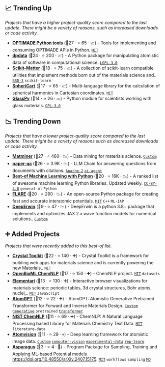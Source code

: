 ## 📈 Trending Up

_Projects that have a higher project-quality score compared to the last update. There might be a variety of reasons, such as increased downloads or code activity._

- <b><a href="https://github.com/Materials-Consortia/optimade-python-tools">OPTIMADE Python tools</a></b> (🥇27 ·  ⭐ 65 · 📈) - Tools for implementing and consuming OPTIMADE APIs in Python. <code><a href="http://bit.ly/34MBwT8">MIT</a></code>
- <b><a href="https://github.com/deepmodeling/dpdata">dpdata</a></b> (🥇24 ·  ⭐ 200 · 📈) - A Python package for manipulating atomistic data of software in computational science. <code><a href="http://bit.ly/37RvQcA">LGPL-3.0</a></code>
- <b><a href="https://github.com/scikit-learn-contrib/scikit-matter">Scikit-Matter</a></b> (🥈18 ·  ⭐ 75 · 📈) - A collection of scikit-learn compatible utilities that implement methods born out of the materials science and.. <code><a href="http://bit.ly/3aKzpTv">BSD-3</a></code> <code>scikit-learn</code>
- <b><a href="https://github.com/lab-cosmo/sphericart">SpheriCart</a></b> (🥇17 ·  ⭐ 65 · 📈) - Multi-language library for the calculation of spherical harmonics in Cartesian coordinates. <code><a href="http://bit.ly/34MBwT8">MIT</a></code>
- <b><a href="https://github.com/drcassar/glasspy">GlassPy</a></b> (🥈14 ·  ⭐ 26 · 💤) - Python module for scientists working with glass materials. <code><a href="http://bit.ly/2M0xdwT">GPL-3.0</a></code>

## 📉 Trending Down

_Projects that have a lower project-quality score compared to the last update. There might be a variety of reasons such as decreased downloads or code activity._

- <b><a href="https://github.com/hackingmaterials/matminer">Matminer</a></b> (🥇27 ·  ⭐ 460 · 📉) - Data mining for materials science. <code><a href="https://github.com/hackingmaterials/matminer/blob/main/LICENSE">Custom</a></code>
- <b><a href="https://github.com/Future-House/paper-qa">paper-qa</a></b> (🥇26 ·  ⭐ 3.9K · 📉) - LLM Chain for answering questions from documents with citations. <code><a href="http://bit.ly/3nYMfla">Apache-2</a></code> <a href="https://en.wikipedia.org/wiki/Large_language_model#Agency"><code>ai-agent</code></a>
- <b><a href="https://github.com/ml-tooling/best-of-ml-python">Best-of Machine Learning with Python</a></b> (🥇20 ·  ⭐ 16K · 📉) - A ranked list of awesome machine learning Python libraries. Updated weekly. <code><a href="https://tldrlegal.com/search?q=CC-BY-4.0">CC-BY-4.0</a></code> <code>general-ml</code> <code>Python</code>
- <b><a href="https://github.com/mir-group/flare">FLARE</a></b> (🥇20 ·  ⭐ 290 · 📉) - An open-source Python package for creating fast and accurate interatomic potentials. <code><a href="http://bit.ly/34MBwT8">MIT</a></code> <code>C++</code> <code>ML-IAP</code>
- <b><a href="https://github.com/mdsunivie/deeperwin">DeepErwin</a></b> (🥉9 ·  ⭐ 47 · 📉) - DeepErwin is a python 3.8+ package that implements and optimizes JAX 2.x wave function models for numerical solutions.. <code><a href="https://github.com/mdsunivie/deeperwin/blob/master/LICENSE">Custom</a></code>

## ➕ Added Projects

_Projects that were recently added to this best-of list._

- <b><a href="https://github.com/materialsproject/crystaltoolkit">Crystal Toolkit</a></b> (🥇22 ·  ⭐ 140 · ➕) - Crystal Toolkit is a framework for building web apps for materials science and is currently powering the new Materials.. <code><a href="http://bit.ly/34MBwT8">MIT</a></code>
- <b><a href="https://github.com/OpenBioML/chemnlp">OpenBioML ChemNLP</a></b> (🥇17 ·  ⭐ 150 · ➕) - ChemNLP project. <code><a href="http://bit.ly/34MBwT8">MIT</a></code> <code>datasets</code>
- <b><a href="https://github.com/janosh/elementari">Elementari</a></b> (🥉13 ·  ⭐ 130 · ➕) - Interactive browser visualizations for materials science: periodic tables, 3d crystal structures, Bohr atoms, nuclei,.. <code><a href="http://bit.ly/34MBwT8">MIT</a></code> <code>JavaScript</code>
- <b><a href="https://github.com/usnistgov/atomgpt">AtomGPT</a></b> (🥈12 ·  ⭐ 22 · ➕) - AtomGPT: Atomistic Generative Pretrained Transformer for Forward and Inverse Materials Design. <code><a href="https://github.com/usnistgov/atomgpt/blob/main/LICENSE.rst">Custom</a></code> <a href="https://en.wikipedia.org/wiki/Generative_model"><code>generative</code></a> <code>pretrained</code> <a href="https://en.wikipedia.org/wiki/Transformer_(machine_learning_model)"><code>transformer</code></a>
- <b><a href="https://github.com/usnistgov/chemnlp">NIST ChemNLP</a></b> (🥈11 ·  ⭐ 69 · ➕) - ChemNLP: A Natural Language Processing based Library for Materials Chemistry Text Data. <code><a href="http://bit.ly/34MBwT8">MIT</a></code> <code>literature-data</code>
- <b><a href="https://github.com/usnistgov/atomvision">Atomvision</a></b> (🥉11 ·  ⭐ 29 · 💀) - Deep learning framework for atomistic image data. <code><a href="https://github.com/usnistgov/atomvision/blob/master/LICENSE.md">Custom</a></code> <a href="https://en.wikipedia.org/wiki/Computer_vision"><code>computer-vision</code></a> <a href="https://en.wikipedia.org/wiki/Experimental_physics"><code>experimental-data</code></a> <a href="https://en.wikipedia.org/wiki/Feature_learning"><code>rep-learn</code></a>
- <b><a href="https://github.com/MMunibas/Asparagus">Asparagus</a></b> (🥉3 ·  ⭐ 4 · 🐣) - Program Package for Sampling, Training and Applying ML-based Potential models https://doi.org/10.48550/arXiv.2407.15175. <code><a href="http://bit.ly/34MBwT8">MIT</a></code> <code>workflows</code> <code>sampling</code> <a href="https://en.wikipedia.org/wiki/Molecular_dynamics"><code>MD</code></a>

